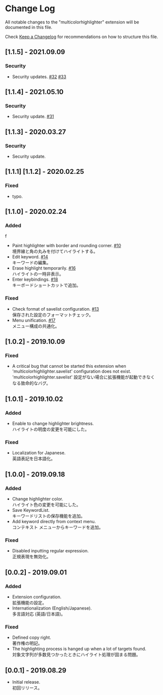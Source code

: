 # Change Log

All notable changes to the "multicolorhighlighter" extension will be documented in this file.

Check [Keep a Changelog](http://keepachangelog.com/) for recommendations on how to structure this file.

## [1.1.5] - 2021.09.09

### Security

- Security updates. [#32](https://github.com/456ken/Highlighter-vscode/issues/32) [#33](https://github.com/456ken/Highlighter-vscode/issues/33)

## [1.1.4] - 2021.05.10

### Security

- Security update. [#31](https://github.com/456ken/Highlighter-vscode/issues/31)

## [1.1.3] - 2020.03.27

### Security

- Security update.

## [1.1.1] [1.1.2] - 2020.02.25

### Fixed

- typo.

## [1.1.0] - 2020.02.24

### Added
f
- Paint highlighter with border and rounding corner. [#10](https://github.com/456ken/Highlighter-vscode/issues/10)\
境界線と角の丸みを付けてハイライトする。
- Edit keyword. [#14](https://github.com/456ken/Highlighter-vscode/issues/14)\
キーワードの編集。
- Erase highlight temporarily. [#16](https://github.com/456ken/Highlighter-vscode/issues/16)\
ハイライトの一時非表示。
- Enter keybindings. [#18](https://github.com/456ken/Highlighter-vscode/issues/18)\
キーボードショートカットで追加。

### Fixed

- Check format of savelist configuration. [#13](https://github.com/456ken/Highlighter-vscode/issues/13)\
保存された設定のフォーマットチェック。
- Menu unification. [#17](https://github.com/456ken/Highlighter-vscode/issues/17)\
メニュー構成の共通化。

## [1.0.2] - 2019.10.09

### Fixed

- A critical bug that cannot be started this extension when 'multicolorhighlighter.savelist' configuration does not exist.\
'multicolorhighlighter.savelist' 設定がない場合に拡張機能が起動できなくなる致命的なバグ。

## [1.0.1] - 2019.10.02

### Added

- Enable to change highlighter brightness.\
ハイライトの明度の変更を可能にした。

### Fixed

- Localization for Japanese.\
英語表記を日本語化。

## [1.0.0] - 2019.09.18

### Added

- Change highlighter color.\
ハイライト色の変更を可能にした。
- Save KeywordList.\
キーワードリストの保存機能を追加。
- Add keyword directly from context menu.\
コンテキスト メニューからキーワードを追加。

### Fixed

- Disabled inputting regular expression.\
正規表現を無効化。

## [0.0.2] - 2019.09.01

### Added

- Extension configuration.\
拡張機能の設定。
- Internationalization (English/Japanese).\
多言語対応 (英語/日本語)。

### Fixed

- Defined copy right.\
著作権の明記。
- The highlighting process is hanged up when a lot of targets found.\
対象文字列が多数見つかったときにハイライト処理が固まる問題。

## [0.0.1] - 2019.08.29

- Initial release.\
初回リリース。
